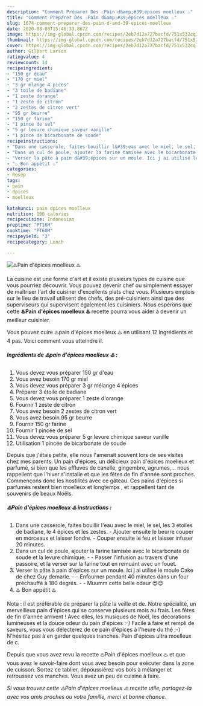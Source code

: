 ```yaml
---
description: "Comment Préparer Des ♨️Pain d&amp;#39;épices moelleux ♨️"
title: "Comment Préparer Des ♨️Pain d&amp;#39;épices moelleux ♨️"
slug: 1674-comment-preparer-des-pain-d-and-39-epices-moelleux
date: 2020-08-08T15:46:33.867Z
image: https://img-global.cpcdn.com/recipes/2eb7d12a727bacfd/751x532cq70/♨️pain-depices-moelleux-♨️-photo-principale-de-la-recette.jpg
thumbnail: https://img-global.cpcdn.com/recipes/2eb7d12a727bacfd/751x532cq70/♨️pain-depices-moelleux-♨️-photo-principale-de-la-recette.jpg
cover: https://img-global.cpcdn.com/recipes/2eb7d12a727bacfd/751x532cq70/♨️pain-depices-moelleux-♨️-photo-principale-de-la-recette.jpg
author: Gilbert Larson
ratingvalue: 4
reviewcount: 14
recipeingredient:
- "150 gr deau"
- "170 gr miel"
- "3 gr mlange 4 pices"
- "3 toile de badiane"
- "1 zeste dorange"
- "1 zeste de citron"
- "2 zestes de citron vert"
- "95 gr beurre"
- "150 gr farine"
- "1 pince de sel"
- "5 gr levure chimique saveur vanille"
- "1 pince de bicarbonate de soude"
recipeinstructions:
- "Dans une casserole, faites bouillir l&#39;eau avec le miel, le sel, les 3 étoiles de badiane, le 4 épices et les zestes. Ajouter ensuite le beurre couper en morceaux et laisser fondre. Couper ensuite le feu et laisser infuser 20 minutes."
- "Dans un cul de poule, ajouter la farine tamisée avec le bicarbonate de soude et la levure chimique.   Passer l&#39;infusion au travers d&#39;une passoire, et la verser sur la farine tout en remuant avec un fouet."
- "Verser la pâte à pain d&#39;épices sur un moule. Ici j ai utilisé le moule Cake de chez Guy demarle.   Enfourner pendant 40 minutes dans un four préchauffé à 180 degrés.   Muumm cette belle odeur 😍😍"
- "♨️ Bon appétit ♨️"
categories:
- Resep
tags:
- pain
- dpices
- moelleux

katakunci: pain dpices moelleux 
nutrition: 196 calories
recipecuisine: Indonesian
preptime: "PT16M"
cooktime: "PT60M"
recipeyield: "3"
recipecategory: Lunch

---
```



![♨️Pain d&#39;épices moelleux ♨️](https://img-global.cpcdn.com/recipes/2eb7d12a727bacfd/751x532cq70/♨️pain-depices-moelleux-♨️-photo-principale-de-la-recette.jpg)

La cuisine est une forme d'art et il existe plusieurs types de cuisine que vous pourriez découvrir. Vous pouvez devenir chef ou simplement essayer de maîtriser l'art de cuisiner d'excellents plats chez vous. Plusieurs emplois sur le lieu de travail utilisent des chefs, des pré-cuisiniers ainsi que des superviseurs qui supervisent également les cuisiniers. Nous espérons que cette <strong> ♨️Pain d&#39;épices moelleux ♨️ </strong> recette pourra vous aider à devenir un meilleur cuisinier.

<!--inarticleads1-->

Vous pouvez cuire ♨️pain d&#39;épices moelleux ♨️ en utilisant 12 Ingrédients et 4 pas. Voici comment vous atteindre il.

##### Ingrédients de ♨️pain d&#39;épices moelleux ♨️ :

1. Vous devez vous préparer 150 gr d&#39;eau
1. Vous avez besoin 170 gr miel
1. Vous devez vous préparer 3 gr mélange 4 épices
1. Préparer 3 étoile de badiane
1. Vous devez vous préparer 1 zeste d&#39;orange
1. Fournir 1 zeste de citron
1. Vous avez besoin 2 zestes de citron vert
1. Vous avez besoin 95 gr beurre
1. Fournir 150 gr farine
1. Fournir 1 pincée de sel
1. Vous devez vous préparer 5 gr levure chimique saveur vanille
1. Utilisation 1 pincée de bicarbonate de soude


Depuis que j&#39;étais petite, elle nous l&#39;amenait souvent lors de ses visites chez mes parents. Un pain d&#39;épices, un délicieux pain d&#39;épices moelleux et parfumé, si bien que les effluves de canelle, gingembre, agrumes,… nous rappellent que l&#39;hiver s&#39;installe et que les fêtes de fin d&#39;année sont proches. Commençons donc les hostilités avec ce gâteau. Ces pains d&#39;épices si parfumés restent bien moelleux et longtemps , et rappellent tant de souvenirs de beaux Noëls. 

<!--inarticleads2-->

##### ♨️Pain d&#39;épices moelleux ♨️ instructions :

1. Dans une casserole, faites bouillir l&#39;eau avec le miel, le sel, les 3 étoiles de badiane, le 4 épices et les zestes. - Ajouter ensuite le beurre couper en morceaux et laisser fondre. - Couper ensuite le feu et laisser infuser 20 minutes.
1. Dans un cul de poule, ajouter la farine tamisée avec le bicarbonate de soude et la levure chimique.  -  - Passer l&#39;infusion au travers d&#39;une passoire, et la verser sur la farine tout en remuant avec un fouet.
1. Verser la pâte à pain d&#39;épices sur un moule. Ici j ai utilisé le moule Cake de chez Guy demarle.  -  - Enfourner pendant 40 minutes dans un four préchauffé à 180 degrés.  -  - Muumm cette belle odeur 😍😍
1. ♨️ Bon appétit ♨️


Nota : il est préférable de préparer la pâte la veille et de. Notre spécialité, un merveilleux pain d&#39;épices qui se conserve plusieurs mois au frais. Les fêtes de fin d&#39;année arrivent ! Avec elles, les musiques de Noël, les décorations lumineuses et la douce odeur du pain d&#39;épices :-) Facile à faire et rempli de saveurs, vous vous délecterez de ce pain d&#39;épices à l&#39;heure du thé ;-) N&#39;hésitez pas à en garder quelques tranches. Pain d&#39;épices ultra moelleux de c. 

<!--inarticleads1-->

<p>
Depuis que vous avez revu la recette ♨️Pain d&#39;épices moelleux ♨️ et que vous avez le savoir-faire dont vous avez besoin pour exécuter dans la zone de cuisson. Sortez ce tablier, dépoussiérez vos bols à mélanger et retroussez vos manches. Vous avez un peu de cuisine à faire.
</p>

<p>
<i>Si vous trouvez cette ♨️Pain d&#39;épices moelleux ♨️ recette utile, partagez-la avec vos amis proches ou votre famille, merci et bonne chance.</i>
</p>
